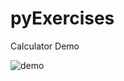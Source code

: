 # pyExercises

Calculator Demo

![demo](https://user-images.githubusercontent.com/53627195/110537746-22f9a280-8134-11eb-8911-aad19fa96b0b.gif)
